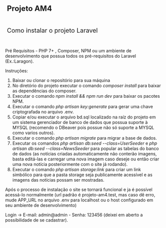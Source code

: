 <p><strong><span style="font-size: 24px;">&nbsp;Projeto AM4</span></strong></p>
<p><br></p>
<p><span style="font-size: 20px;">&nbsp;Como instalar o projeto Laravel</span></p>
<p><br></p>
<p>Pr&eacute; Requisitos - PHP 7+ , Composer, NPM ou um ambiente de desenvolvimento que possua todos os pr&eacute;-requisitos do Laravel (Ex.:Laragon).</p>
<p>Instru&ccedil;&otilde;es:</p>
<ol>
    <li>Baixar ou clonar o reposit&oacute;rio para sua m&aacute;quina</li>
    <li>No diret&oacute;rio do projeto executar o comando <em>composer install</em> para baixar as depend&ecirc;ncias do composer.</li>
    <li>Executar o comando <em>npm install && npm run dev</em> para baixar os pacotes NPM.</li>
    <li>Executar o comando <em>php artisan key:generate</em> para gerar uma chave criptografada no arquivo .env<em>.</em></li>
    <li>Copiar e/ou executar o arquivo bd.sql localizado na ra&iacute;z do projeto em um sistema gerenciador de banco de dados que possua suporte &agrave; MYSQL (recomendo o DBeaver pois possue n&atilde;o s&oacute; suporte a MYSQL como varios outros).</li>
    <li>Executar o comando <em>php artisan migrate</em> para migrar a base de dados.</li>
    <li>Executar os comandos <em>php artisan db:seed --class=UserSeeder</em> e <em>php artisan db:seed --class=NewsSeeder</em> para popular as tabelas do banco de dados (as notícias criadas automaticamente não conterão imagens, basta editá-las e carregar uma nova imagem caso deseje ou então criar uma nova notícia posteriormente com o site já rodando).</li>
    <li>Executar o comando <em>php artisan storage:link</em> para criar um link simbólico para que a pasta storage seja publicamente acessível e as imagens das notícias possam ser mostradas.
</ol>
<p> Após o processo de instalação o site se tornará funcional e ja é possível acessá-lo normalmente (url padrão é projeto-am4.test, mas caso dê erro, mude APP_URL no arquivo .env para localhost ou o host configurado em seu ambiente de desenvolvimento)
<p> Login -> E-mail: admin@admin - Senha: 123456 (deixei em aberto a possibilidade de se cadastrar).</p>
